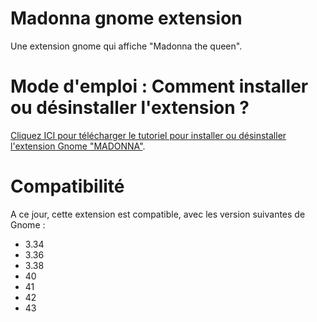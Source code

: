# Madonna gnome extension
Une extension gnome qui affiche "Madonna the queen".

# Mode d'emploi : Comment installer ou désinstaller l'extension ?
[Cliquez ICI pour télécharger le tutoriel pour installer ou désinstaller l'extension Gnome "MADONNA"](https://github.com/WedoneOfficiel/Madonna-gnome-extension/raw/main/Comment%20installer%20ou%20d%C3%A9sinstaller%20l'extension%20Madonna.pdf).      

# Compatibilité
A ce jour, cette extension est compatible, avec les version suivantes de Gnome :
- 3.34 
- 3.36 
- 3.38 
- 40 
- 41 
- 42 
- 43
